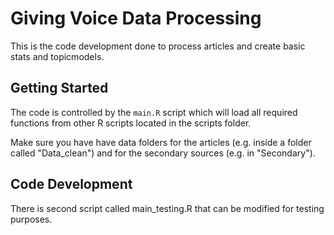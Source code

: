 # Giving Voice Data Processing

This is the code development done to process articles and create basic stats and topicmodels.

## Getting Started

The code is controlled by the `main.R` script which will load all required functions from other R scripts located in the scripts folder.

Make sure you have have data folders for the articles (e.g. inside a folder called "Data_clean") and for the secondary sources (e.g. in "Secondary").


## Code Development

There is second script called main_testing.R that can be modified for testing purposes.

